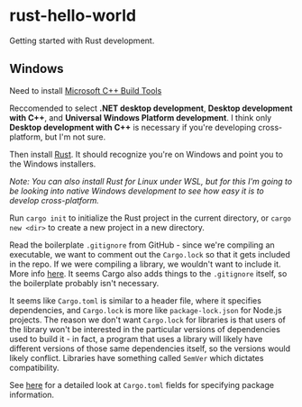 # rust-hello-world
Getting started with Rust development.

## Windows
Need to install [Microsoft C++ Build Tools](https://visualstudio.microsoft.com/visual-cpp-build-tools/)

Reccomended to select **.NET desktop development**, **Desktop development with C++**, and **Universal Windows Platform development**. I think only **Desktop development with C++** is necessary if you're developing cross-platform, but I'm not sure.

Then install [Rust](https://www.rust-lang.org/tools/install). It should recognize you're on Windows and point you to the Windows installers.

*Note: You can also install Rust for Linux under WSL, but for this I'm going to be looking into native Windows development to see how easy it is to develop cross-platform.*

Run `cargo init` to initialize the Rust project in the current directory, or `cargo new <dir>` to create a new project in a new directory.

Read the boilerplate `.gitignore` from GitHub - since we're compiling an executable, we want to comment out the `Cargo.lock` so that it gets included in the repo. If we were compiling a library, we wouldn't want to include it. More info [here](https://doc.rust-lang.org/cargo/guide/cargo-toml-vs-cargo-lock.html). It seems Cargo also adds things to the `.gitignore` itself, so the boilerplate probably isn't necessary.

It seems like `Cargo.toml` is similar to a header file, where it specifies dependencies, and `Cargo.lock` is more like `package-lock.json` for Node.js projects. The reason we don't want `Cargo.lock` for libraries is that users of the library won't be interested in the particular versions of dependencies used to build it - in fact, a program that uses a library will likely have different versions of those same dependencies itself, so the versions would likely conflict. Libraries have something called `SemVer` which dictates compatibility.

See [here](https://doc.rust-lang.org/cargo/reference/manifest.html) for a detailed look at `Cargo.toml` fields for specifying package information.

